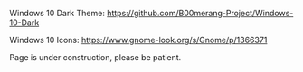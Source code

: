 Windows 10 Dark Theme: https://github.com/B00merang-Project/Windows-10-Dark

Windows 10 Icons: https://www.gnome-look.org/s/Gnome/p/1366371

Page is under construction, please be patient.
